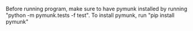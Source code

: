Before running program, make sure to have pymunk installed by running "python -m pymunk.tests -f test".
To install pymunk, run "pip install pymunk"
